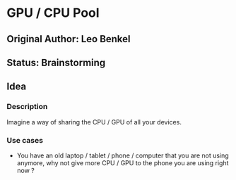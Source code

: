 # GPU / CPU Pool

## Original Author: Leo Benkel
## Status: Brainstorming

## Idea

### Description

Imagine a way of sharing the CPU / GPU of all your devices.

### Use cases

* You have an old laptop / tablet / phone / computer that you are not using anymore, why not give more CPU / GPU to the phone you are using right now ?
